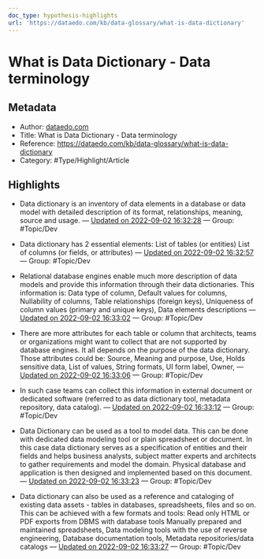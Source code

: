 ```yaml
---
doc_type: hypothesis-highlights
url: 'https://dataedo.com/kb/data-glossary/what-is-data-dictionary'
---
```

# What is Data Dictionary - Data terminology

## Metadata
- Author: [dataedo.com]()
- Title: What is Data Dictionary - Data terminology
- Reference: https://dataedo.com/kb/data-glossary/what-is-data-dictionary
- Category: #Type/Highlight/Article

## Highlights
- Data dictionary is an inventory of data elements in a database or data model with detailed description of its format, relationships, meaning, source and usage. — [Updated on 2022-09-02 16:32:28](https://hyp.is/XOtNKir-Ee2IQBMfi2ItVg/dataedo.com/kb/data-glossary/what-is-data-dictionary)  — Group: #Topic/Dev

- Data dictionary has 2 essential elements: List of tables (or entities) List of columns (or fields, or attributes) — [Updated on 2022-09-02 16:32:57](https://hyp.is/biw8eir-Ee2Vb6Ob_COZ4g/dataedo.com/kb/data-glossary/what-is-data-dictionary)  — Group: #Topic/Dev

- Relational database engines enable much more description of data models and provide this information through their data dictionaries. This information is: Data type of column, Default values for columns, Nullability of columns, Table relationships (foreign keys), Uniqueness of column values (primary and unique keys), Data elements descriptions — [Updated on 2022-09-02 16:33:02](https://hyp.is/cPwi5Cr-Ee2VcM8oe0XNVA/dataedo.com/kb/data-glossary/what-is-data-dictionary)  — Group: #Topic/Dev

- There are more attributes for each table or column that architects, teams or organizations might want to collect that are not supported by database engines. It all depends on the purpose of the data dictionary. Those attributes could be: Source, Meaning and purpose, Use, Holds sensitive data, List of values, String formats, UI form label, Owner, — [Updated on 2022-09-02 16:33:06](https://hyp.is/c7qkBir-Ee2XXAvvK_Siag/dataedo.com/kb/data-glossary/what-is-data-dictionary)  — Group: #Topic/Dev

- In such case teams can collect this information in external document or dedicated software (referred to as data dictionary tool, metadata repository, data catalog). — [Updated on 2022-09-02 16:33:12](https://hyp.is/dzqZ9ir-Ee2Uwl_2FzS3sw/dataedo.com/kb/data-glossary/what-is-data-dictionary)  — Group: #Topic/Dev

- Data Dictionary can be used as a tool to model data. This can be done with dedicated data modeling tool or plain spreadsheet or document. In this case data dictionary serves as a specification of entities and their fields and helps business analysts, subject matter experts and architects to gather requirements and model the domain. Physical database and application is then designed and implemented based on this document. — [Updated on 2022-09-02 16:33:23](https://hyp.is/fal91Cr-Ee2tDeN87XGIMQ/dataedo.com/kb/data-glossary/what-is-data-dictionary)  — Group: #Topic/Dev

- Data dictionary can also be used as a reference and cataloging of existing data assets - tables in databases, spreadsheets, files and so on. This can be achieved with a few formats and tools: Read only HTML or PDF exports from DBMS with database tools Manually prepared and maintained spreadsheets, Data modeling tools with the use of reverse engineering, Database documentation tools, Metadata repositories/data catalogs — [Updated on 2022-09-02 16:33:27](https://hyp.is/gCFeBir-Ee2_VQ8QobUbBQ/dataedo.com/kb/data-glossary/what-is-data-dictionary)  — Group: #Topic/Dev

